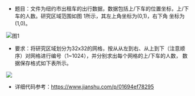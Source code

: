 * 题目：文件为纽约市出租车的出行数据，数据包括上/下车的位置坐标，上/下车的人数。研究区域范围如图 1所示，其左上角坐标为(0,1)，右下角
坐标为(1,0)。


![图1](https://upload-images.jianshu.io/upload_images/16911112-df0d963460852a66.png?imageMogr2/auto-orient/strip%7CimageView2/2/w/1240)


* 要求：将研究区域划分为32x32的网格，按从从左到右、从上到下（注意顺序）对网格进行编号（1~1024），并分别求出每个网格的上/下车的人数，
数据保存格式如下表所示。


![](https://upload-images.jianshu.io/upload_images/16911112-0fda6ae7d3770d5e.png?imageMogr2/auto-orient/strip%7CimageView2/2/w/1240)

* 详细代码参考：https://www.jianshu.com/p/01694ef78295
